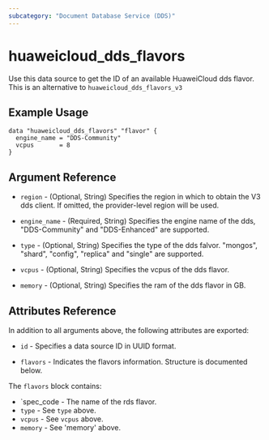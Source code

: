 ```yaml
---
subcategory: "Document Database Service (DDS)"
---
```


# huaweicloud_dds_flavors

Use this data source to get the ID of an available HuaweiCloud dds flavor.
This is an alternative to `huaweicloud_dds_flavors_v3`

## Example Usage

```hcl
data "huaweicloud_dds_flavors" "flavor" {
  engine_name = "DDS-Community"
  vcpus       = 8
}
```

## Argument Reference

* `region` - (Optional, String) Specifies the region in which to obtain the V3 dds client. If omitted, the provider-level region will be used.

* `engine_name` - (Required, String) Specifies the engine name of the dds, "DDS-Community" and "DDS-Enhanced" are supported.

* `type` - (Optional, String) Specifies the type of the dds falvor. "mongos", "shard", "config", "replica" and "single" are supported.

* `vcpus` - (Optional, String) Specifies the vcpus of the dds flavor.

* `memory` - (Optional, String) Specifies the ram of the dds flavor in GB.


## Attributes Reference

In addition to all arguments above, the following attributes are exported:

* `id` - Specifies a data source ID in UUID format.

* `flavors` - Indicates the flavors information. Structure is documented below.

The `flavors` block contains:

* `spec_code - The name of the rds flavor.
* `type` - See `type` above.
* `vcpus` - See `vcpus` above.
* `memory` - See 'memory' above.

